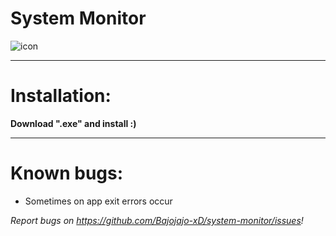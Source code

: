# System Monitor
![icon](https://user-images.githubusercontent.com/81306360/116520234-bcdb0180-a8d2-11eb-80d1-f171fc34bd8c.png)

--------------------------
# Installation:

**Download ".exe" and install :)**

---------------------------
# Known bugs:

- Sometimes on app exit errors occur

*Report bugs on https://github.com/Bajojajo-xD/system-monitor/issues!*
